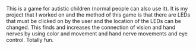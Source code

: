 This is a game for autistic children (normal people can also use it). It is my project that I worked on and the method of this game is that there are LEDs that must be clicked on by the user and the location of the LEDs can be changed. This finds and increases the connection of vision and hand nerves by using color and movement and hand nerve movements and eye control. Totally fun.
